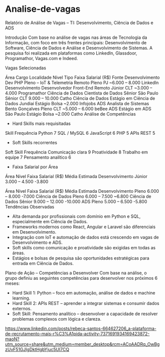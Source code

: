 # Analise-de-vagas
Relatório de Análise de Vagas – TI: Desenvolvimento, Ciência de Dados e ADS

Introdução
Com base no análise de vagas nas áreas de Tecnologia da Informação, com foco em três frentes principais: Desenvolvimento de Software, Ciência de Dados e Análise e Desenvolvimento de Sistemas. A pesquisa foi realizada em plataformas como LinkedIn, Glassdoor, Programathor, Vagas.com e Indeed.

Vagas Selecionadas

Área	Cargo	Localidade	Nível	Tipo	Faixa Salarial (R$)	Fonte
Desenvolvimento	Dev PHP Pleno – IoT & Telemetria	Remoto	Pleno	PJ	~6.000 – 8.000	LinkedIn
Desenvolvimento	Desenvolvedor Front-End	Remoto	Júnior	CLT	~3.000 – 4.000	Programathor
Ciência de Dados	Cientista de Dados Sênior	São Paulo	Sênior	CLT	9.000 – 10.000	Catho
Ciência de Dados	Estágio em Ciência de Dados	Jundiaí	Estágio	Bolsa	~2.000	Infojobs
ADS	Analista de Sistemas	Bento Gonçalves	Pleno	CLT	~5.000 – 6.000	beBee
ADS	Estágio em ADS	São Paulo	Estágio	Bolsa	~2.000	Catho
Análise de Competências

-	Hard Skills mais requisitadas

Skill	Frequência
Python	7
SQL / MySQL	6
JavaScript	6
PHP	5
APIs REST	5

-	Soft Skills recorrentes

Soft Skill	Frequência
Comunicação clara	9
Proatividade	8
Trabalho em equipe	7
Pensamento analítico	6

-	Faixa Salarial por Área

Área	Nível	Faixa Salarial (R$)	Média Estimada
Desenvolvimento	Júnior	3.000 – 4.500	-3.800
 
Área	Nível	Faixa Salarial (R$)	Média Estimada
Desenvolvimento	Pleno	6.000 – 8.000	-7.000
Ciência de Dados	Pleno	6.000 – 7.500	~6.800
Ciência de Dados	Sênior	9.000 – 12.000	-10.000
ADS	Pleno	5.000 – 6.500	-5.800
Tendências Observadas
-	 Alta demanda por profissionais com domínio em Python e SQL, especialmente em Ciência de Dados.
-	 Frameworks modernos como React, Angular e Laravel são diferenciais em Desenvolvimento.
-	 Integração com IoT e automação de dados está crescendo em vagas de Desenvolvimento e ADS.
-	 Soft skills como comunicação e proatividade são exigidas em todas as áreas.
-	 Estágios e bolsas de pesquisa são oportunidades estratégicas para entrada em Ciência de Dados.

Plano de Ação – Competências a Desenvolver
Com base na análise, o grupo definiu as seguintes competências para desenvolver nos próximos 6 meses:
-	Hard Skill 1: Python – foco em automação, análise de dados e machine learning.
-	Hard Skill 2: APIs REST – aprender a integrar sistemas e consumir dados externos.
-	Soft Skill: Pensamento analítico – desenvolver a capacidade de resolver problemas complexos com lógica e clareza.

https://www.linkedin.com/posts/rebeca-santos-664627206_a-plataforma-de-recrutamento-mais-r%C3%A1pida-activity-7371691934169423872-maoN?utm_source=share&utm_medium=member_desktop&rcm=ACoAADRq_OwBgzUvF51GJIgDktHgbYjuc5UI7CQ
